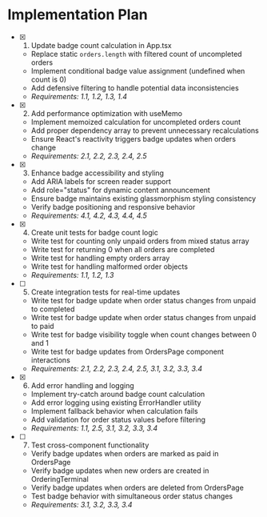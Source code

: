 # Implementation Plan

- [x] 1. Update badge count calculation in App.tsx
  - Replace static `orders.length` with filtered count of uncompleted orders
  - Implement conditional badge value assignment (undefined when count is 0)
  - Add defensive filtering to handle potential data inconsistencies
  - _Requirements: 1.1, 1.2, 1.3, 1.4_

- [x] 2. Add performance optimization with useMemo
  - Implement memoized calculation for uncompleted orders count
  - Add proper dependency array to prevent unnecessary recalculations
  - Ensure React's reactivity triggers badge updates when orders change
  - _Requirements: 2.1, 2.2, 2.3, 2.4, 2.5_

- [x] 3. Enhance badge accessibility and styling
  - Add ARIA labels for screen reader support
  - Add role="status" for dynamic content announcement
  - Ensure badge maintains existing glassmorphism styling consistency
  - Verify badge positioning and responsive behavior
  - _Requirements: 4.1, 4.2, 4.3, 4.4, 4.5_

- [x] 4. Create unit tests for badge count logic
  - Write test for counting only unpaid orders from mixed status array
  - Write test for returning 0 when all orders are completed
  - Write test for handling empty orders array
  - Write test for handling malformed order objects
  - _Requirements: 1.1, 1.2, 1.3_

- [ ] 5. Create integration tests for real-time updates
  - Write test for badge update when order status changes from unpaid to completed
  - Write test for badge update when order status changes from unpaid to paid
  - Write test for badge visibility toggle when count changes between 0 and 1
  - Write test for badge updates from OrdersPage component interactions
  - _Requirements: 2.1, 2.2, 2.3, 2.4, 2.5, 3.1, 3.2, 3.3, 3.4_

- [x] 6. Add error handling and logging
  - Implement try-catch around badge count calculation
  - Add error logging using existing ErrorHandler utility
  - Implement fallback behavior when calculation fails
  - Add validation for order status values before filtering
  - _Requirements: 1.1, 2.5, 3.1, 3.2, 3.3, 3.4_

- [ ] 7. Test cross-component functionality
  - Verify badge updates when orders are marked as paid in OrdersPage
  - Verify badge updates when new orders are created in OrderingTerminal
  - Verify badge updates when orders are deleted from OrdersPage
  - Test badge behavior with simultaneous order status changes
  - _Requirements: 3.1, 3.2, 3.3, 3.4_